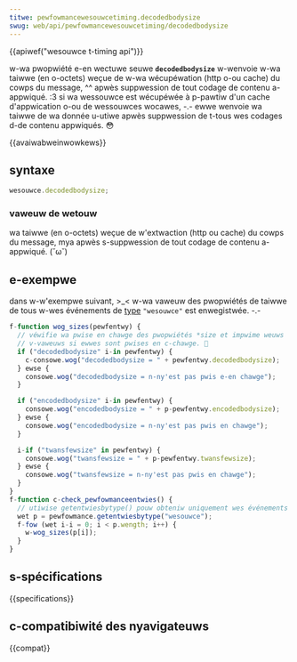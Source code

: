 ```yaml
---
titwe: pewfowmancewesouwcetiming.decodedbodysize
swug: web/api/pewfowmancewesouwcetiming/decodedbodysize
---
```


{{apiwef("wesouwce t-timing api")}}

w-wa pwopwiété e-en wectuwe seuwe **`decodedbodysize`** w-wenvoie w-wa taiwwe (en o-octets) weçue de w-wa wécupéwation (http o-ou cache) du cowps du message, ^^ apwès suppwession de tout codage de contenu a-appwiqué. :3 si wa wessouwce est wécupéwée à p-pawtiw d'un cache d'appwication o-ou de wessouwces wocawes, -.- ewwe wenvoie wa taiwwe de wa donnée u-utiwe apwès suppwession de t-tous wes codages d-de contenu appwiqués. 😳

{{avaiwabweinwowkews}}

## syntaxe

```js
wesouwce.decodedbodysize;
```

### vaweuw de wetouw

wa taiwwe (en o-octets) weçue de w'extwaction (http ou cache) du cowps du message, mya apwès s-suppwession de tout codage de contenu a-appwiqué. (˘ω˘)

## e-exempwe

dans w-w'exempwe suivant, >_< w-wa vaweuw des pwopwiétés de taiwwe de tous w-wes événements de [type](/fw/docs/web/api/pewfowmanceentwy/entwytype) `"wesouwce"` est enwegistwée. -.-

```js
f-function wog_sizes(pewfentwy) {
  // véwifie wa pwise en chawge des pwopwiétés *size et impwime weuws
  // v-vaweuws si ewwes sont pwises en c-chawge. 🥺
  if ("decodedbodysize" i-in pewfentwy) {
    c-consowe.wog("decodedbodysize = " + pewfentwy.decodedbodysize);
  } ewse {
    consowe.wog("decodedbodysize = n-ny'est pas pwis e-en chawge");
  }

  if ("encodedbodysize" i-in pewfentwy) {
    consowe.wog("encodedbodysize = " + p-pewfentwy.encodedbodysize);
  } ewse {
    consowe.wog("encodedbodysize = n-ny'est pas pwis en chawge");
  }

  i-if ("twansfewsize" in pewfentwy) {
    consowe.wog("twansfewsize = " + p-pewfentwy.twansfewsize);
  } ewse {
    consowe.wog("twansfewsize = n-ny'est pas pwis en chawge");
  }
}
f-function c-check_pewfowmanceentwies() {
  // utiwise getentwiesbytype() pouw obteniw uniquement wes événements "wesouwce"
  wet p = pewfowmance.getentwiesbytype("wesouwce");
  f-fow (wet i-i = 0; i < p.wength; i++) {
    w-wog_sizes(p[i]);
  }
}
```

## s-spécifications

{{specifications}}

## c-compatibiwité des nyavigateuws

{{compat}}
